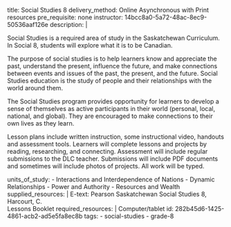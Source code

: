 title: Social Studies 8
delivery_method: Online Asynchronous with Print resources
pre_requisite: none
instructor: 14bcc8a0-5a72-48ac-8ec9-50536aaf126e
description: |
  <P>Social Studies is a required area of study in the Saskatchewan Curriculum. In Social 8, students will explore what it is to be Canadian.</p>
  
  <p>The purpose of social studies is to help learners know and appreciate the past, understand the present, influence the future, and make connections between events and issues of the past, the present, and the future. Social Studies education is the study of people and their relationships with the world around them.</p>
  
  <P>The Social Studies program provides opportunity for learners to develop a sense of themselves as active participants in their world (personal, local, national, and global). They are encouraged to make connections to their own lives as they learn.</p>
  
  <P>Lesson plans include written instruction, some instructional video, handouts and assessment tools. Learners will complete lessons and projects by reading, researching, and connecting. Assessment will include regular submissions to the DLC teacher. Submissions will include PDF documents and sometimes will include photos of projects. All work will be typed.</p>
units_of_study:
  - Interactions and Interdependence of Nations
  - Dynamic Relationships
  - Power and Authority
  - Resources and Wealth
supplied_resources: |
  E-text: Pearson Saskatchewan Social Studies 8, Harcourt, C.
  <BR>Lessons Booklet
required_resources: |
  Computer/tablet
id: 282b45d6-1425-4861-acb2-ad5e5fa8ec8b
tags:
  - social-studies
  - grade-8
